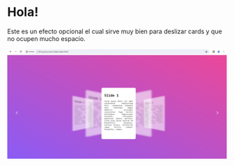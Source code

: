 # Hola!

Este es un efecto opcional el cual sirve muy bien para deslizar cards y que no ocupen mucho espacio.

![Vista Previa](cap-1.png)
